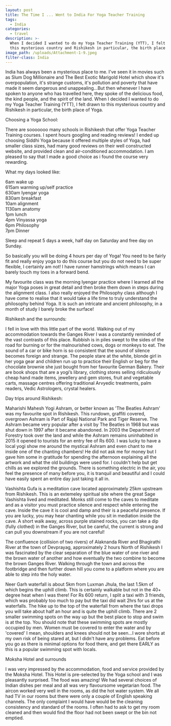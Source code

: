 ```yaml
---
layout: post
title: The Time I ... Went to India For Yoga Teacher Training
tags:
  - India
categories:
  - travel
description: >-
  When I decided I wanted to do my Yoga Teacher Training (YTT), I felt drawn to
  this mysterious country and Rishikesh in particular, the birth place of Yoga.
image_path: /uploads/Attachment-1-9.jpeg
filter-class: India
---
```



India has always been a mysterious place to me. I've seen it in movies such as Slum Dog Millionaire and The Best Exotic Marigold Hotel which show it's overpopulation, it's strange customs, it's pollution and poverty that have made it seem dangerous and unappealing…But then whenever I have spoken to anyone who has travelled here, they spoke of the delicious food, the kind people, and the spirit of the land. When I decided I wanted to do my Yoga Teacher Training (YTT), I felt drawn to this mysterious country and Rishikesh in particular, the birth place of Yoga.

Choosing a Yoga School:

There are sooooooo many schools in Rishikesh that offer Yoga Teacher Training courses. I spent hours googling and reading reviews! I ended up choosing Siddhi Yoga because it offered multiple styles of Yoga, had smaller class sizes, had many good reviews on their well constructed website, and provided clean and air-conditioned accommodation. I am pleased to say that I made a good choice as i found the course very rewarding.

What my days looked like:

6am wake up<br>615am warming up/self practice<br>630am Iyengar yoga<br>830am breakfast<br>10am alignment<br>1130am anatomy<br>1pm lunch<br>4pm Vinyassa yoga<br>6pm Philosophy<br>7pm Dinner

Sleep and repeat 5 days a week, half day on Saturday and free day on Sunday.

So basically you will be doing 4 hours per day of Yoga! You need to be fairly fit and really enjoy yoga to do this course but you do not need to be super flexible, I certainly am not! I have runner hamstrings which means I can barely touch my toes in a forward bend.

My favourite class was the morning Iyengar practice where I learned all the major Yoga poses in great detail and then broke them down in steps during the alignment class. I also really enjoyed the Philosophy class although I have come to realise that it would take a life time to truly understand the philosophy behind Yoga. It is such an intricate and ancient philosophy, in a month of study I barely broke the surface!

Rishikesh and the surrounds:

I fell in love with this little part of the world. Walking out of my accommodation towards the Ganges River I was a constantly reminded of the vast contrasts of this place. Rubbish is in piles swept to the sides of the road for burning or for the malnourished cows, dogs or monkeys to eat. The sound of a car or bike horn is so consistent that the sound of silence becomes foreign and strange. The people stare at the white, blonde girl in her yoga gear and children run up to practice their English or beg for the chocolate brownie she just bought from her favourite German Bakery. Their are book shops that are a yogi’s library, clothing stores selling ridiculously cheap hand made items, jewellery and gem stores, fruit and vegetable carts, massage centres offering traditional Arvyedic treatments, palm readers, Vedic Astrologers, crystal healers.

Day trips around Rishikesh:

Maharishi Mahesh Yogi Ashram, or better known as 'The Beatles Ashram' was my favourite spot in Rishikesh. This rundown, graffiti covered, overgrown Ashram is Part of Rajaji National Park and Tiger Reserve. The Ashram became very popular after a visit by The Beatles in 1968 but was shut down in 1997 after it became abandoned. In 2003 the Department of Forestry took over the land and while the Ashram remains uninhabited in 2015 it opened to tourists for an entry fee of Rs 600. I was lucky to have a local yogi show me around the mystical Ashram and even chant to me inside one of the chanting chambers! He did not ask me for money but I gave him some in gratitude for spending the afternoon explaining all the artwork and what the old buildings were used for. I couldn't help but get chills as we explored the grounds. There is something electric in the air, you feel the presence of many before you, it is tranquil and beautiful and I could have easily spent an entire day just taking it all in.

Vashishta Gufa is a meditation cave located approximately 25km upstream from Rishikesh. This is an extemeley spiritual site where the great Sage Vashishta lived and meditated. Monks still come to the caves to meditate and as a visitor you must practice silence and respect while entering the cave. Inside the cave it is cool and damp and their is a peaceful presence. If you are lucky, you may hear chanting while you sit in mediation inside the cave. A short walk away, across purple stained rocks, you can take a dip (fully clothed) in the Ganges River, but be careful, the current is strong and can pull you downstream if you are not careful!

The confluence (collision of two rivers) of Alaknanda River and Bhagirathi River at the town of Devprayag, approximately 2 hours North of Rishikesh I was fascinated by the clear separation of the blue water of one river and the brown water of another and how eventually the two combine to become the brown Ganges River. Walking through the town and across the footbridge and then further down hill you come to a platform where you are able to step into the holy water.

Neer Garh waterfall is about 5km from Luxman Jhula, the last 1.5km of which begins the uphill climb. This is certainly walkable but not in the 40+ degree heat when I was there! For Rs 600 return, I split a taxi with 3 friends, which was probably too much to pay but the taxi did wait 2hrs for us at the waterfalls. The hike up to the top of the waterfall from where the taxi drops you will take about half an hour and is quite the uphill climb. There are 2 smaller swimming spots on the way up but the best place to stop and swim is at the top. You should note that these swimming spots are mostly occupied by men. Women must be covered to enter the water and by 'covered' I mean, shoulders and knees should not be seen…I wore shorts at my own risk of being stared at, but I didn't have any problems. Eat before you go as there is minimal options for food there, and get there EARLY as this is a popular swimming spot with locals.

Moksha Hotel and surrounds

I was very impressed by the accommodation, food and service provided by the Moksha Hotel. This Hotel is pre-selected by the Yoga school and I was pleasantly surprised. The food was amazing! We had several choices of Indian dishes per meal and all was very flavoursome vegetarian food. The aircon worked very well in the rooms, as did the hot water system. We all had TV in our rooms but there were only a couple of English speaking channels. The only complaint I would have would be the cleaning consistency and standard of the rooms. I often had to ask to get my room cleaned and then would find the floor had not been swept or the bin not emptied.